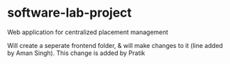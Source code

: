 # software-lab-project

Web application for centralized placement management

Will create a seperate frontend folder, & will make changes to it (line added by Aman Singh).
This change is added by Pratik

